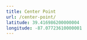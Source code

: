 ```yaml
---
title: Center Point
url: /center-point/
latitude: 39.416986200000004
longitude: -87.07723610000001
---
```

